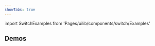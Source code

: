```yaml
---
showTabs: true
---
```


import SwitchExamples from 'Pages/uilib/components/switch/Examples'

## Demos

<SwitchExamples />
